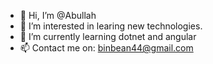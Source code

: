 - 👋 Hi, I’m @Abullah
- 👀 I’m interested in learing new technologies.
- 🌱 I’m currently learning dotnet and angular
- 📫 Contact me on: binbean44@gmail.com

<!---
BinMamun/BinMamun is a ✨ special ✨ repository because its `README.md` (this file) appears on your GitHub profile.
You can click the Preview link to take a look at your changes.
--->
